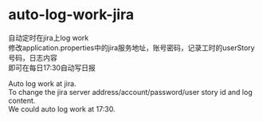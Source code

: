 # auto-log-work-jira 
自动定时在jira上log work   
修改application.properties中的jira服务地址，账号密码，记录工时的userStory号码，日志内容   
即可在每日17:30自动写日报   

Auto log work at jira.   
To change the jira server address/account/password/user story id and log content.   
We could auto log work at 17:30.   
